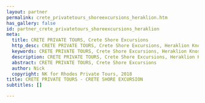 ```yaml
---
layout: partner
permalink: crete_privatetours_shoreexcursions_heraklion.htm
has_gallery: false
id: partner_crete_privatetours_shoreexcursions_heraklion
meta:
  title: CRETE PRIVATE TOURS, Crete Shore Excursions
  http_desc: CRETE PRIVATE TOURS, Crete Shore Excursions, Heraklion Knossos Tours
  keywords: CRETE PRIVATE TOURS, Crete Shore Excursions, Heraklion Knossos Tours
  description: CRETE PRIVATE TOURS, Crete Shore Excursions, Heraklion Knossos Tours
  abstract: CRETE PRIVATE TOURS, Crete Shore Excursions
  author: Nick
  copyright: NK for Rhodes Private Tours, 2018
title: CRETE PRIVATE TOURS - CRETE SHORE EXCURSION
subtitles: []

---
```

